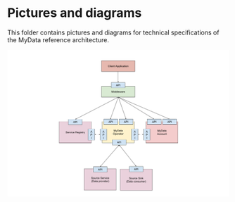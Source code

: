 # Pictures and diagrams

This folder contains pictures and diagrams for technical specifications of the MyData reference architecture.

![Architecture](Architecture-Components.png)
